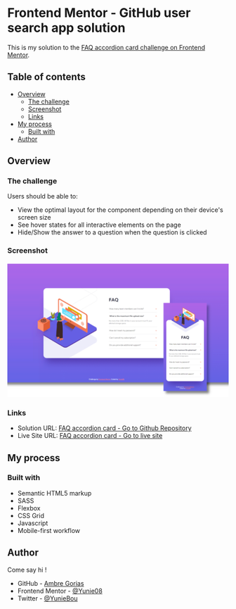 # Frontend Mentor - GitHub user search app solution

This is my solution to the [FAQ accordion card challenge on Frontend Mentor](https://www.frontendmentor.io/challenges/faq-accordion-card-XlyjD0Oam). 

## Table of contents

- [Overview](#overview)
  - [The challenge](#the-challenge)
  - [Screenshot](#screenshot)
  - [Links](#links)
- [My process](#my-process)
  - [Built with](#built-with)
- [Author](#author)


## Overview

### The challenge

Users should be able to:

- View the optimal layout for the component depending on their device's screen size
- See hover states for all interactive elements on the page
- Hide/Show the answer to a question when the question is clicked

### Screenshot

![FAQ accordion card screenshot](./images/screenshot.png)


### Links

- Solution URL: [FAQ accordion card - Go to Github Repository](https://github.com/Yunie08/fronend-mentor-faq-accordion-card.git)
- Live Site URL: [FAQ accordion card - Go to live site](https://yunie08.github.io/fronend-mentor-faq-accordion-card/)

## My process

### Built with

- Semantic HTML5 markup
- SASS
- Flexbox
- CSS Grid
- Javascript
- Mobile-first workflow


## Author

Come say hi ! 

- GitHub - [Ambre Gorias](https://github.com/Yunie08)
- Frontend Mentor - [@Yunie08](https://www.frontendmentor.io/profile/Yunie08)
- Twitter - [@YunieBou](https://www.twitter.com/YunieBou)

